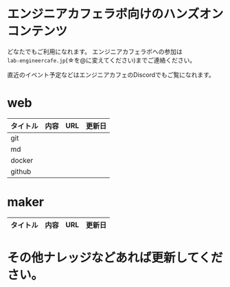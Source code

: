 # エンジニアカフェラボ向けのハンズオンコンテンツ

どなたでもご利用になれます。
エンジニアカフェラボへの参加は`lab☆engineercafe.jp`(☆を@に変えてください)までご連絡ください。

直近のイベント予定などはエンジニアカフェのDiscordでもご覧になれます。


# web

|タイトル|内容|URL|更新日|
| --- | --- | --- | --- |
|git||||
|md||||
|docker||||
|github||||



# maker

|タイトル|内容|URL|更新日|
| --- | --- | --- | --- |


# その他ナレッジなどあれば更新してください。
